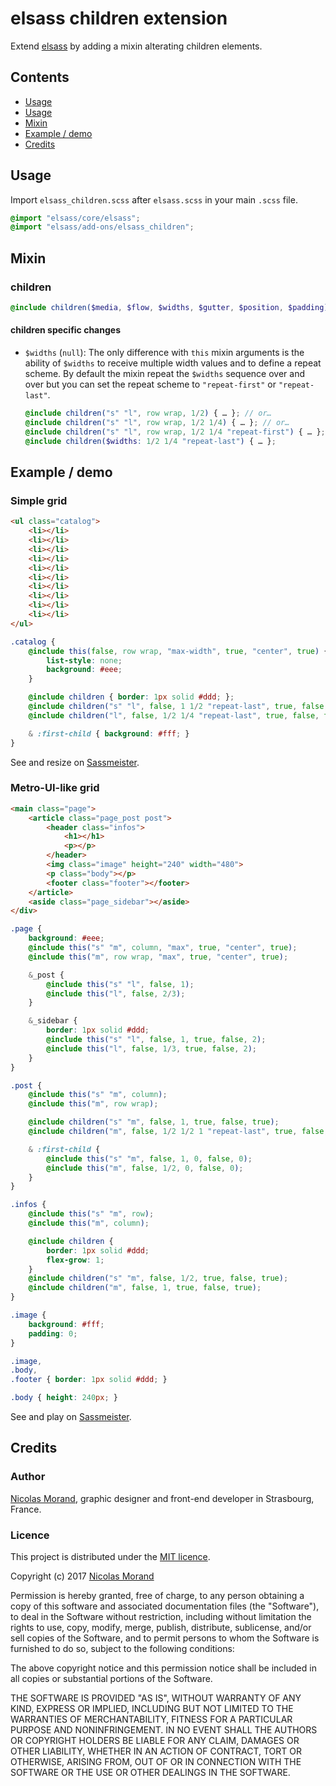 # elsass children extension

Extend [elsass](//github.com/NicolasGraph/elsass) by adding a mixin alterating children elements.

## Contents

* [Usage](#usage)
* [Usage](#usage)
* [Mixin](#mixins)
* [Example / demo](#example--demo)
* [Credits](#credits)

## Usage

Import `elsass_children.scss` after `elsass.scss` in your main `.scss` file.

```scss
@import "elsass/core/elsass";
@import "elsass/add-ons/elsass_children";
```

## Mixin

### children

```scss
@include children($media, $flow, $widths, $gutter, $position, $padding);
```

#### children specific changes

- `$widths` (`null`): The only difference with `this` mixin arguments is the ability of `$widths` to receive multiple width values and to define a repeat scheme. By default the mixin repeat the `$widths` sequence over and over but you can set the repeat scheme to `"repeat-first"` or `"repeat-last"`.

  ```scss
  @include children("s" "l", row wrap, 1/2) { … }; // or…
  @include children("s" "l", row wrap, 1/2 1/4) { … }; // or…
  @include children("s" "l", row wrap, 1/2 1/4 "repeat-first") { … }; // or…
  @include children($widths: 1/2 1/4 "repeat-last") { … };
  ```

## Example / demo

### Simple grid

```html
<ul class="catalog">
    <li></li>
    <li></li>
    <li></li>
    <li></li>
    <li></li>
    <li></li>
    <li></li>
    <li></li>
    <li></li>
    <li></li>
</ul>
```

```scss
.catalog {
    @include this(false, row wrap, "max-width", true, "center", true) {
        list-style: none;
        background: #eee;
    }

    @include children { border: 1px solid #ddd; };
    @include children("s" "l", false, 1 1/2 "repeat-last", true, false, true);
    @include children("l", false, 1/2 1/4 "repeat-last", true, false, true);

    & :first-child { background: #fff; }
}
```

See and resize on [Sassmeister](http://www.sassmeister.com/gist/614d42fbe999a66e873f38610fc15072).

### Metro-UI-like grid

```html
<main class="page">
    <article class="page_post post">
        <header class="infos">
            <h1></h1>
            <p></p>
        </header>
        <img class="image" height="240" width="480">
        <p class="body"></p>
        <footer class="footer"></footer>
    </article>
    <aside class="page_sidebar"></aside>
</div>
```

```scss
.page {
    background: #eee;
    @include this("s" "m", column, "max", true, "center", true);
    @include this("m", row wrap, "max", true, "center", true);

    &_post {
        @include this("s" "l", false, 1);
        @include this("l", false, 2/3);
    }

    &_sidebar {
        border: 1px solid #ddd;
        @include this("s" "l", false, 1, true, false, 2);
        @include this("l", false, 1/3, true, false, 2);
    }
}

.post {
    @include this("s" "m", column);
    @include this("m", row wrap);

    @include children("s" "m", false, 1, true, false, true);
    @include children("m", false, 1/2 1/2 1 "repeat-last", true, false, true);

    & :first-child {
        @include this("s" "m", false, 1, 0, false, 0);
        @include this("m", false, 1/2, 0, false, 0);
    }
}

.infos {
    @include this("s" "m", row);
    @include this("m", column);

    @include children {
        border: 1px solid #ddd;
        flex-grow: 1;
    }
    @include children("s" "m", false, 1/2, true, false, true);
    @include children("m", false, 1, true, false, true);
}

.image {
    background: #fff;
    padding: 0;
}

.image,
.body,
.footer { border: 1px solid #ddd; }

.body { height: 240px; }
```

See and play on [Sassmeister](http://www.sassmeister.com/gist/f000107b5994d2113b23772524a539c5).

## Credits

### Author

[Nicolas Morand](https://twitter.com/NicolasGraph), graphic designer and front-end developer in Strasbourg, France.

### Licence

This project is distributed under the [MIT licence](https://opensource.org/licenses/MIT).

Copyright (c) 2017 [Nicolas Morand](https://twitter.com/NicolasGraph)

Permission is hereby granted, free of charge, to any person obtaining a copy
of this software and associated documentation files (the "Software"), to deal
in the Software without restriction, including without limitation the rights
to use, copy, modify, merge, publish, distribute, sublicense, and/or sell
copies of the Software, and to permit persons to whom the Software is
furnished to do so, subject to the following conditions:

The above copyright notice and this permission notice shall be included in all
copies or substantial portions of the Software.

THE SOFTWARE IS PROVIDED "AS IS", WITHOUT WARRANTY OF ANY KIND, EXPRESS OR
IMPLIED, INCLUDING BUT NOT LIMITED TO THE WARRANTIES OF MERCHANTABILITY,
FITNESS FOR A PARTICULAR PURPOSE AND NONINFRINGEMENT. IN NO EVENT SHALL THE
AUTHORS OR COPYRIGHT HOLDERS BE LIABLE FOR ANY CLAIM, DAMAGES OR OTHER
LIABILITY, WHETHER IN AN ACTION OF CONTRACT, TORT OR OTHERWISE, ARISING FROM,
OUT OF OR IN CONNECTION WITH THE SOFTWARE OR THE USE OR OTHER DEALINGS IN THE
SOFTWARE.
